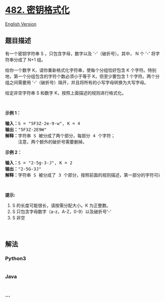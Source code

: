 # [482. 密钥格式化](https://leetcode-cn.com/problems/license-key-formatting)

[English Version](/solution/0400-0499/0482.License%20Key%20Formatting/README_EN.md)

## 题目描述

<!-- 这里写题目描述 -->

<p>有一个密钥字符串 S ，只包含字母，数字以及 &#39;-&#39;（破折号）。其中， N 个 &#39;-&#39; 将字符串分成了 N+1 组。</p>

<p>给你一个数字 K，请你重新格式化字符串，使每个分组恰好包含 K 个字符。特别地，第一个分组包含的字符个数必须小于等于 K，但至少要包含 1 个字符。两个分组之间需要用 &#39;-&#39;（破折号）隔开，并且将所有的小写字母转换为大写字母。</p>

<p>给定非空字符串 S 和数字 K，按照上面描述的规则进行格式化。</p>

<p>&nbsp;</p>

<p><strong>示例 1：</strong></p>

<pre><strong>输入：</strong>S = &quot;5F3Z-2e-9-w&quot;, K = 4
<strong>输出：</strong>&quot;5F3Z-2E9W&quot;
<strong>解释：</strong>字符串 S 被分成了两个部分，每部分 4 个字符；
&nbsp;    注意，两个额外的破折号需要删掉。
</pre>

<p><strong>示例 2：</strong></p>

<pre><strong>输入：</strong>S = &quot;2-5g-3-J&quot;, K = 2
<strong>输出：</strong>&quot;2-5G-3J&quot;
<strong>解释：</strong>字符串 S 被分成了 3 个部分，按照前面的规则描述，第一部分的字符可以少于给定的数量，其余部分皆为 2 个字符。
</pre>

<p>&nbsp;</p>

<p><strong>提示:</strong></p>

<ol>
	<li>S 的长度可能很长，请按需分配大小。K 为正整数。</li>
	<li>S 只包含字母数字（a-z，A-Z，0-9）以及破折号&#39;-&#39;</li>
	<li>S 非空</li>
</ol>

<p>&nbsp;</p>


## 解法

<!-- 这里可写通用的实现逻辑 -->

<!-- tabs:start -->

### **Python3**

<!-- 这里可写当前语言的特殊实现逻辑 -->

```python

```

### **Java**

<!-- 这里可写当前语言的特殊实现逻辑 -->

```java

```

### **...**

```

```

<!-- tabs:end -->
